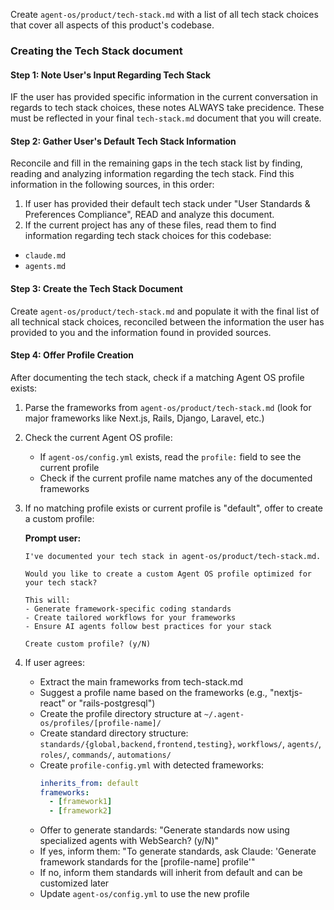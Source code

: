 Create `agent-os/product/tech-stack.md` with a list of all tech stack choices that cover all aspects of this product's codebase.

### Creating the Tech Stack document

#### Step 1: Note User's Input Regarding Tech Stack

IF the user has provided specific information in the current conversation in regards to tech stack choices, these notes ALWAYS take precidence.  These must be reflected in your final `tech-stack.md` document that you will create.

#### Step 2: Gather User's Default Tech Stack Information

Reconcile and fill in the remaining gaps in the tech stack list by finding, reading and analyzing information regarding the tech stack.  Find this information in the following sources, in this order:

1. If user has provided their default tech stack under "User Standards & Preferences Compliance", READ and analyze this document.
2. If the current project has any of these files, read them to find information regarding tech stack choices for this codebase:
  - `claude.md`
  - `agents.md`

#### Step 3: Create the Tech Stack Document

Create `agent-os/product/tech-stack.md` and populate it with the final list of all technical stack choices, reconciled between the information the user has provided to you and the information found in provided sources.

#### Step 4: Offer Profile Creation

After documenting the tech stack, check if a matching Agent OS profile exists:

1. Parse the frameworks from `agent-os/product/tech-stack.md` (look for major frameworks like Next.js, Rails, Django, Laravel, etc.)

2. Check the current Agent OS profile:
   - If `agent-os/config.yml` exists, read the `profile:` field to see the current profile
   - Check if the current profile name matches any of the documented frameworks

3. If no matching profile exists or current profile is "default", offer to create a custom profile:

   **Prompt user:**

   ```
   I've documented your tech stack in agent-os/product/tech-stack.md.

   Would you like to create a custom Agent OS profile optimized for your tech stack?

   This will:
   - Generate framework-specific coding standards
   - Create tailored workflows for your frameworks
   - Ensure AI agents follow best practices for your stack

   Create custom profile? (y/N)
   ```

4. If user agrees:
   - Extract the main frameworks from tech-stack.md
   - Suggest a profile name based on the frameworks (e.g., "nextjs-react" or "rails-postgresql")
   - Create the profile directory structure at `~/.agent-os/profiles/[profile-name]/`
   - Create standard directory structure: `standards/{global,backend,frontend,testing}`, `workflows/`, `agents/`, `roles/`, `commands/`, `automations/`
   - Create `profile-config.yml` with detected frameworks:
     ```yaml
     inherits_from: default
     frameworks:
       - [framework1]
       - [framework2]
     ```
   - Offer to generate standards: "Generate standards now using specialized agents with WebSearch? (y/N)"
   - If yes, inform them: "To generate standards, ask Claude: 'Generate framework standards for the [profile-name] profile'"
   - If no, inform them standards will inherit from default and can be customized later
   - Update `agent-os/config.yml` to use the new profile
